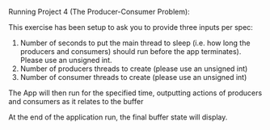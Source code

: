 Running Project 4 (The Producer-Consumer Problem):

This exercise has been setup to ask you to provide three inputs per spec:

1) Number of seconds to put the main thread to sleep (i.e. how long the producers and consumers) should run before the 
app terminates). Please use an unsigned int.
2) Number of producers threads to create (please use an unsigned int)
3) Number of consumer threads to create (please use an unsigned int)

The App will then run for the specified time, outputting actions of producers and consumers as it relates to the buffer

At the end of the application run, the final buffer state will display. 